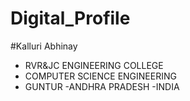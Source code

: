 # Digital_Profile
#Kalluri Abhinay
- RVR&JC ENGINEERING COLLEGE
- COMPUTER SCIENCE ENGINEERING
- GUNTUR
-ANDHRA PRADESH
-INDIA

